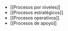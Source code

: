 - [[Procesos por niveles]]
- [[Procesos estratégicos]]
- [[Procesos operativos]]
- [[Procesos de apoyo]]